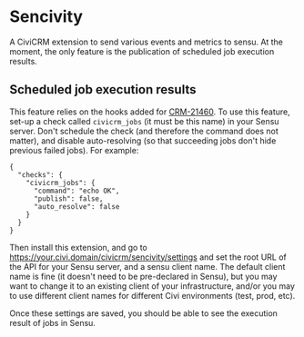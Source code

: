 # Sencivity
A CiviCRM extension to send various events and metrics to sensu. 
At the moment, the only feature is the publication of scheduled job execution results.

## Scheduled job execution results
This feature relies on the hooks added for [CRM-21460](https://issues.civicrm.org/jira/browse/CRM-21460). 
To use this feature, set-up a check called `civicrm_jobs` (it must be this name) in your Sensu server. 
Don't schedule the check (and therefore the command does not matter), and disable auto-resolving 
(so that succeeding jobs don't hide previous failed jobs). For example:

```
{
  "checks": {
    "civicrm_jobs": {
      "command": "echo OK",
      "publish": false,
      "auto_resolve": false
    }
  }
}
```

Then install this extension, and go to https://your.civi.domain/civicrm/sencivity/settings 
and set the root URL of the API for your Sensu server, and a sensu client name. 
The default client name is fine (it doesn't need to be pre-declared in Sensu), but you may want 
to change it to an existing client of your infrastructure, and/or you may to use different client
names for different Civi environments (test, prod, etc).

Once these settings are saved, you should be able to see the execution result of jobs in Sensu.
